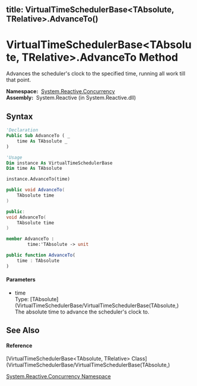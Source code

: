 title: VirtualTimeSchedulerBase<TAbsolute, TRelative>.AdvanceTo()
---
# VirtualTimeSchedulerBase\<TAbsolute, TRelative\>.AdvanceTo Method

Advances the scheduler's clock to the specified time, running all work till that point.

**Namespace:**  [System.Reactive.Concurrency](System.Reactive.Concurrency/System.Reactive.Concurrency)  
**Assembly:**  System.Reactive (in System.Reactive.dll)

## Syntax

```vb
'Declaration
Public Sub AdvanceTo ( _
    time As TAbsolute _
)
```

```vb
'Usage
Dim instance As VirtualTimeSchedulerBase
Dim time As TAbsolute

instance.AdvanceTo(time)
```

```csharp
public void AdvanceTo(
    TAbsolute time
)
```

```c++
public:
void AdvanceTo(
    TAbsolute time
)
```

```fsharp
member AdvanceTo : 
        time:'TAbsolute -> unit 
```

```javascript
public function AdvanceTo(
    time : TAbsolute
)
```

#### Parameters

- time  
  Type: [TAbsolute](VirtualTimeSchedulerBase/VirtualTimeSchedulerBase(TAbsolute,)  
  The absolute time to advance the scheduler's clock to.

## See Also

#### Reference

[VirtualTimeSchedulerBase\<TAbsolute, TRelative\> Class](VirtualTimeSchedulerBase/VirtualTimeSchedulerBase(TAbsolute,)

[System.Reactive.Concurrency Namespace](System.Reactive.Concurrency/System.Reactive.Concurrency)





